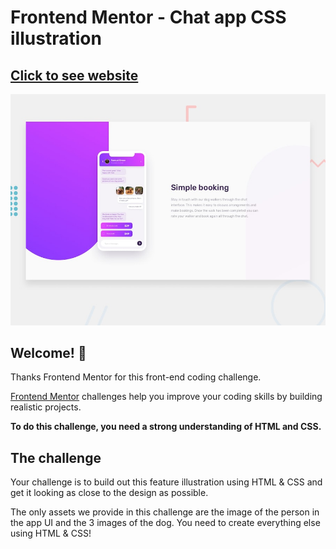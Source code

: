 # Frontend Mentor - Chat app CSS illustration
## [Click to see website](https://chatappillustration.netlify.app/)

![Design preview for the Chat app CSS illustration coding challenge](./design/desktop-preview.jpg)

## Welcome! 👋

Thanks Frontend Mentor for this front-end coding challenge.

[Frontend Mentor](https://www.frontendmentor.io) challenges help you improve your coding skills by building realistic projects.

**To do this challenge, you need a strong understanding of HTML and CSS.**

## The challenge

Your challenge is to build out this feature illustration using HTML & CSS and get it looking as close to the design as possible.

The only assets we provide in this challenge are the image of the person in the app UI and the 3 images of the dog. You need to create everything else using HTML & CSS!
